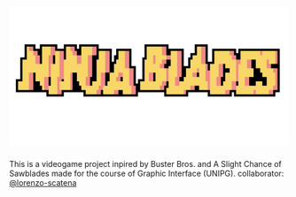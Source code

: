 ![logo](logo.png)
------------
This is a videogame project inpired by Buster Bros. and A Slight Chance of Sawblades made for the course of Graphic Interface (UNIPG).
collaborator: [@lorenzo-scatena](https://github.com/lorenzo-scatena)
